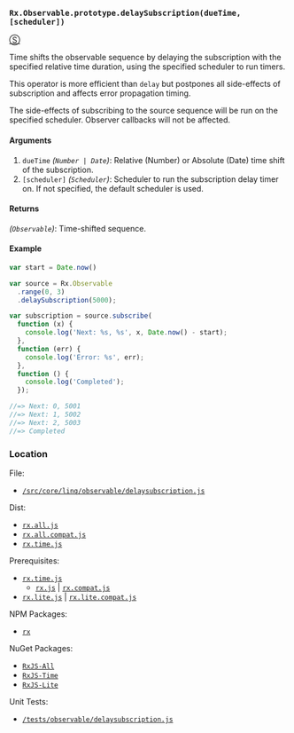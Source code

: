 ### `Rx.Observable.prototype.delaySubscription(dueTime, [scheduler])`
[&#x24C8;](https://github.com/Reactive-Extensions/RxJS/blob/master/src/core/linq/observable/delaysubscription.js "View in source")

Time shifts the observable sequence by delaying the subscription with the specified relative time duration, using the specified scheduler to run timers.

This operator is more efficient than `delay` but postpones all side-effects of subscription and affects error propagation timing.

The side-effects of subscribing to the source sequence will be run on the specified scheduler. Observer callbacks will not be affected.

#### Arguments
1. `dueTime` *(`Number | Date`)*: Relative (Number) or Absolute (Date) time shift of the subscription.
2. `[scheduler]` *(`Scheduler`)*: Scheduler to run the subscription delay timer on. If not specified, the default scheduler is used.

#### Returns
*(`Observable`)*: Time-shifted sequence.

#### Example
```js
var start = Date.now()

var source = Rx.Observable
  .range(0, 3)
  .delaySubscription(5000);

var subscription = source.subscribe(
  function (x) {
    console.log('Next: %s, %s', x, Date.now() - start);
  },
  function (err) {
    console.log('Error: %s', err);
  },
  function () {
    console.log('Completed');
  });

//=> Next: 0, 5001
//=> Next: 1, 5002
//=> Next: 2, 5003
//=> Completed
```
### Location

File:
- [`/src/core/linq/observable/delaysubscription.js`](https://github.com/Reactive-Extensions/RxJS/blob/master/src/core/linq/observable/delaywithselector.js)

Dist:
- [`rx.all.js`](https://github.com/Reactive-Extensions/RxJS/blob/master/dist/rx.all.js)
- [`rx.all.compat.js`](https://github.com/Reactive-Extensions/RxJS/blob/master/dist/rx.all.compat.js)
- [`rx.time.js`](https://github.com/Reactive-Extensions/RxJS/blob/master/dist/rx.time.js)

Prerequisites:
- [`rx.time.js`](https://github.com/Reactive-Extensions/RxJS/blob/master/dist/rx.time.js)
    - [`rx.js`](https://github.com/Reactive-Extensions/RxJS/blob/master/dist/rx.js) | [`rx.compat.js`](https://github.com/Reactive-Extensions/RxJS/blob/master/dist/rx.compat.js)
- [`rx.lite.js`](https://github.com/Reactive-Extensions/RxJS/blob/master/dist/rx.lite.js) | [`rx.lite.compat.js`](https://github.com/Reactive-Extensions/RxJS/blob/master/dist/rx.lite.compat.js)

NPM Packages:
- [`rx`](https://www.npmjs.org/package/rx)

NuGet Packages:
- [`RxJS-All`](http://www.nuget.org/packages/RxJS-All/)
- [`RxJS-Time`](http://www.nuget.org/packages/RxJS-Time/)
- [`RxJS-Lite`](http://www.nuget.org/packages/RxJS-Lite/)

Unit Tests:
- [`/tests/observable/delaysubscription.js`](https://github.com/Reactive-Extensions/RxJS/blob/master/tests/observable/delaysubscription.js)
